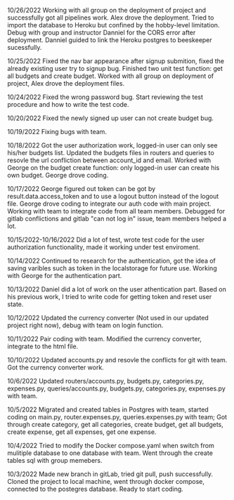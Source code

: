 10/26/2022
Working with all group on the deployment of project and successfully got all pipelines work. Alex drove the deployment. Tried to import the database to Heroku but confined by the hobby-level limitation. Debug with group and instructor Danniel for the CORS error after deployment. Danniel guided to link the Heroku postgres to beeskeeper sucessfully. 

10/25/2022
Fixed the nav bar appearance after signup submition, fixed the already existing user try to signup bug. Finished two unit test function: get all budgets and create budget. Worked with all group on deployment of project, Alex drove the deployment files. 

10/24/2022
Fixed the wrong password bug. Start reviewing the test procedure and how to write the test code.

10/20/2022
Fixed the newly signed up user can not create budget bug.

10/19/2022
Fixing bugs with team.

10/18/2022
Got the user authorization work, logged-in user can only see his/her budgets list. Updated the budgets files in routers and queries to resovle the url confliction between account_id and email. Worked with George on the budget create function: only logged-in user can create his own budget. George drove coding.

10/17/2022
George figured out token can be got by result.data.access_token and to use a logout button instead of the logout file. George drove coding to integrate our auth code with main project. Working with team to integrate code from all team members. 
Debugged for gitlab conflictions and gitlab "can not log in" issue, team members helped a lot.

10/15/2022-10/16/2022
Did a lot of test, wrote test code for the user authorization functionality, made it working under test enviroment.

10/14/2022
Continued to research for the authentication, got the idea of saving varibles such as token in the localstorage for future use. Working with George for the authentication part.

10/13/2022
Daniel did a lot of work on the user athentication part. Based on his previous work, I tried to write code for getting token and reset user state. 

10/12/2022
Updated the currency converter (Not used in our updated project right now), debug with team on login function. 

10/11/2022
Pair coding with team. Modified the currency converter, integrate to the html file. 

10/10/2022
Updated accounts.py and resovle the conflicts for git with team. Got the currency converter work.

10/6/2022
Updated routers/accounts.py, budgets.py, categories.py, expenses.py, queries/accounts.py, budgets.py, categories.py, expenses.py with team.

10/5/2022
Migrated and created tables in Postgres with team, started coding on main.py, router.expenses.py, queries.expenses.py with team;
Got through create category, get all categories, create budget, get all budgets, create expense, get all expenses, get one expense.

10/4/2022
Tried to modify the Docker compose.yaml when switch from mulitiple database to one database with team.
Went through the create tables sql with group memebers.

10/3/2022
Made new branch in gitLab, tried git pull, push successfully.
Cloned the project to local machine, went through docker compose, connected to the postegres database. Ready to start coding.
